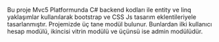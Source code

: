 Bu proje Mvc5 Platformunda C# backend kodları ile entity ve linq yaklaşımlar kullanılarak bootstrap ve CSS Js tasarım eklentileriyele tasarlanmıştır. Projemizde üç tane modül bulunur. Bunlardan ilki kullanıcı hesap modülü, ikincisi vitrin modülü ve üçünsü ise admin modülüdür.

